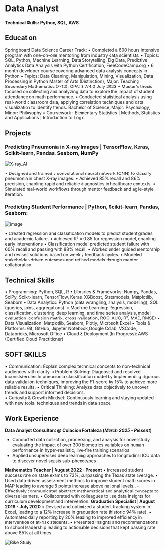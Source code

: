 # Data Analyst 

#### Technical Skills: Python, SQL, AWS

## Education
Springboard Data Science Career Track: 
• Completed  a 600 hours intensive program with one-on-one mentoring from industry data scientists.
• Topics: SQL, Python, Machine Learning, Data Storytelling, Big Data, Predictive Analytics
Data Analysis with Python Certification, FreeCodeCamp.org
• 6 month developer course covering advanced data analysis concepts in Python
• Topics: Data Cleaning, Manipulation, Mining, Visualization, Data Processing in Python
Master of Arts (Distinction), Major: Teaching Secondary Mathematics (7-12), GPA: 3.7/4.0 July 2023
• Master's thesis focused on collecting and analyzing data to explore the impact of student attendance on math performance.
• Conducted statistical analysis using real-world classroom data, applying correlation techniques and data visualization to identify trends.
Bachelor of Science, Major: Psychology, Minor: Philosophy 
• Coursework : Elementary Statistics | Methods, Statistics and Applications | Introduction to  Logic 

## Projects
### Predicting Pneumonia in X-ray Images | TensorFlow, Keras, Scikit-learn, Pandas, Seaborn, NumPy
![X-ray_AI](https://github.com/user-attachments/assets/e19e1532-a61f-4b41-9dbe-ff9d7b13760c)

• Designed and trained a convolutional neural network (CNN) to classify pneumonia in chest X-ray images.
• Achieved 85% recall and 86% precision, enabling rapid and reliable diagnostics in healthcare contexts.
• Simulated real-world workflows through mentor feedback and agile-style iteration.

### Predicting Student Performance | Python, Scikit-learn, Pandas, Seaborn: 
![image](https://github.com/user-attachments/assets/2e5f651a-0df2-4489-9bd6-feb98faf1ff4)


• Created  regression and classification models to predict student grades and academic failure.
• Achieved R² = 0.85 for regression model, enabling early interventions
• Classification model predicted student failure with 60% recall and passing with 88% recall. 
• Worked under guided mentorship and revised solutions based on weekly feedback cycles.
• Modeled stakeholder-driven outcomes and refined models through mentor collaboration.

## Technical Skills 
• Programming: Python, SQL, R
• Libraries & Frameworks: Numpy, Pandas, SciPy, Scikit-learn, TensorFlow, Keras, XGBoost, Statsmodels, Matplotlib, Seaborn 
• Data Analytics: Python (data wrangling, analysis, modeling), SQL (queries, joins, aggregations).
• Machine Learning: Regression, classification, clustering, deep learning, and time series analysis, model evaluation (confusion matrix, cross-validation, ROC, AUC, R², MAE, RMSE)
• Data Visualization: Matplotlib, Seaborn, Plotly, Microsoft Excel
• Tools & Platforms: Git, GitHub,  Jupyter Notebook,Google Colab, VSCode, Databricks, Microsoft Office
• Cloud & Deployment (In Progress): AWS (Certified Cloud Practitioner)

## SOFT SKILLS  
• Communication: Explain complex technical concepts to non-technical audiences with clarity. 
• Problem-Solving: Diagnosed and resolved inconsistencies in pneumonia classification model by implementing rigorous data validation techniques, improving the F1-score by 15% to achieve more reliable results. 
• Critical Thinking: Analyze data objectively to uncover trends and support informed decisions.  
• Curiosity & Growth Mindset: Continuously learning and staying updated with new tools, techniques and trends in data space.


## Work Experience

**Data Analyst Consultant @ Colacion Fortaleza (_March 2025 - Present_)**
- Conducted data collection, processing, and analysis for novel study evaluating the impact of over 300 biometrics variables on human performance in hyper-realistic, live-fire training scenarios
- Applied unsupervised deep learning approaches to longitudinal ICU data to discover novel sepsis sub-phenotypes

**Mathematics Teacher | August 2022 - Present** 
• Increased student success rate on state exams to 73%, surpassing the Texas state average.
• Used data-driven assessment methods to improve student math scores in MAP leading to average 8 points increase above national levels.. 
• Effectively communicated abstract mathematical and analytical concepts to diverse learners. 
• Collaborated with colleagues to use data insights for curriculum development and intervention.
**Graduation Specialist | August 2016 - July 2020** 
• Devised and optimized a student tracking system in Excel, leading to a 12% increase in graduation rate (historic 94% rate).
• Automated daily reporting by 20%  leading to improved efficiency in intervention of  at-risk students.
• Presented insights and recommendations to school leadership leading to actionable decisions that kept passing rate above 85% at all times. 


![Bike Study](/assets/img/bike_study.jpeg)
